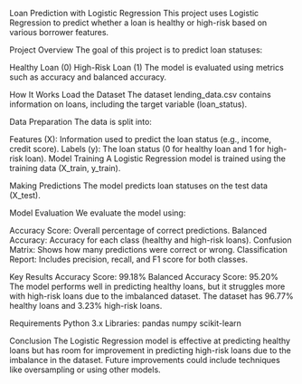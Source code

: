 Loan Prediction with Logistic Regression
This project uses Logistic Regression to predict whether a loan is healthy or high-risk based on various borrower features.

Project Overview
The goal of this project is to predict loan statuses:

Healthy Loan (0)
High-Risk Loan (1)
The model is evaluated using metrics such as accuracy and balanced accuracy.

How It Works
Load the Dataset
The dataset lending_data.csv contains information on loans, including the target variable (loan_status).

Data Preparation
The data is split into:

Features (X): Information used to predict the loan status (e.g., income, credit score).
Labels (y): The loan status (0 for healthy loan and 1 for high-risk loan).
Model Training
A Logistic Regression model is trained using the training data (X_train, y_train).

Making Predictions
The model predicts loan statuses on the test data (X_test).

Model Evaluation
We evaluate the model using:

Accuracy Score: Overall percentage of correct predictions.
Balanced Accuracy: Accuracy for each class (healthy and high-risk loans).
Confusion Matrix: Shows how many predictions were correct or wrong.
Classification Report: Includes precision, recall, and F1 score for both classes.

Key Results
Accuracy Score: 99.18%
Balanced Accuracy Score: 95.20%
The model performs well in predicting healthy loans, but it struggles more with high-risk loans due to the imbalanced dataset. The dataset has 96.77% healthy loans and 3.23% high-risk loans.

Requirements
Python 3.x
Libraries:
pandas
numpy
scikit-learn

Conclusion
The Logistic Regression model is effective at predicting healthy loans but has room for improvement in predicting high-risk loans due to the imbalance in the dataset. Future improvements could include techniques like oversampling or using other models.
